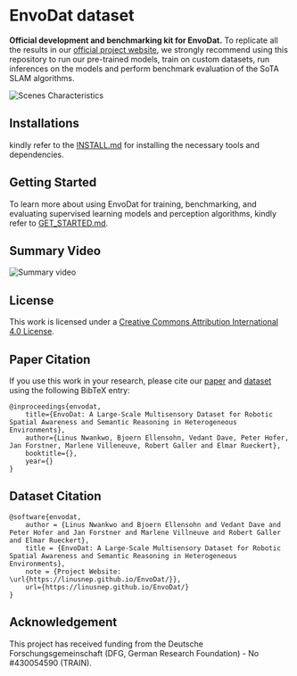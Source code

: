 # EnvoDat dataset
<b>Official development and benchmarking kit for EnvoDat.</b> To replicate all the results in our [official project website](https://linusnep.github.io/EnvoDat/), we strongly recommend using this repository to run our pre-trained models, train on custom datasets, run inferences on the models and perform benchmark evaluation of the SoTA SLAM algorithms.

![Scenes Characteristics](./docs/scene_characteristics.gif)

## Installations
kindly refer to the [INSTALL.md](docs/INSTALL.md) for installing the necessary tools and dependencies.

## Getting Started
To learn more about using EnvoDat for training, benchmarking, and evaluating supervised learning models and perception algorithms, kindly refer to [GET_STARTED.md](docs/GET_STARTED.md).

## Summary Video
![Summary video](https://youtu.be/5OcByVmTUPQ)

## License
This work is licensed under a [Creative Commons Attribution International 4.0 License](https://creativecommons.org/licenses/by/4.0/).

## Paper Citation

If you use this work in your research, please cite our [paper](https://arxiv.org...) and [dataset](https://linusnep.github.io/EnvoDat/) using the following BibTeX entry:

```
@inproceedings{envodat,
    title={EnvoDat: A Large-Scale Multisensory Dataset for Robotic Spatial Awareness and Semantic Reasoning in Heterogeneous Environments},
    author={Linus Nwankwo, Bjoern Ellensohn, Vedant Dave, Peter Hofer, Jan Forstner, Marlene Villeneuve, Robert Galler and Elmar Rueckert},
    booktitle={},
    year={}
}
```

## Dataset Citation
```
@software{envodat,
    author = {Linus Nwankwo and Bjoern Ellensohn and Vedant Dave and Peter Hofer and Jan Forstner and Marlene Villneuve and Robert Galler and Elmar Rueckert},
    title = {EnvoDat: A Large-Scale Multisensory Dataset for Robotic Spatial Awareness and Semantic Reasoning in Heterogeneous Environments},
    note = {Project Website: \url{https://linusnep.github.io/EnvoDat/}},
    url={https://linusnep.github.io/EnvoDat/}
}
```

## Acknowledgement
This project has received funding from the Deutsche Forschungsgemeinschaft (DFG, German Research Foundation) - No \#430054590 (TRAIN).

